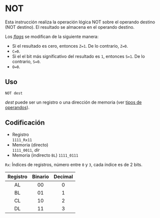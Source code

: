 # NOT

Esta instrucción realiza la operación lógica NOT sobre el operando destino (NOT destino). El resultado se almacena en el operando destino.

Los [_flags_](../cpu#flags) se modifican de la siguiente manera:

- Si el resultado es cero, entonces `Z=1`. De lo contrario, `Z=0`.
- `C=0`.
- Si el el bit más significativo del resultado es `1`, entonces `S=1`. De lo contrario, `S=0`.
- `O=0`.

## Uso

```vonsim
NOT dest
```

_dest_ puede ser un registro o una dirección de memoria (ver [tipos de operandos](../assembly#operandos)).

## Codificación
- Registro  
  `1111_Rx11`
- Memoria (directo)  
  `1111_0011`, _dir_
- Memoria (indirecto `BL`)
  `1111_0111`


`Rx`: Índices de registros, número entre `0` y `3`, cada índice es de 2 bits.

| Registro | Binario | Decimal |
|:--------:|:-------:|:-------:|
|   AL     |   00    |    0    |
|   BL     |   01    |    1    |
|   CL     |   10    |    2    |
|   DL     |   11    |    3    |